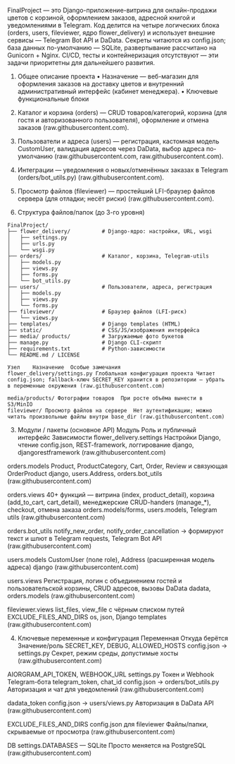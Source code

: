 FinalProject — это Django-приложение-витрина для онлайн-продажи цветов с корзиной, оформлением заказов, адресной книгой и уведомлениями в Telegram.
Код делится на четыре логических блока (orders, users, fileviewer, ядро flower_delivery) и использует внешние сервисы — Telegram Bot API и DaData.
Секреты читаются из config.json; база данных по-умолчанию — SQLite, развертывание рассчитано на Gunicorn + Nginx.
CI/CD, тесты и контейнеризация отсутствуют — эти задачи приоритетны для дальнейшего развития.

1. Общее описание проекта
•	Назначение — веб-магазин для оформления заказов на доставку цветов и внутренний административный интерфейс (кабинет менеджера).
•	Ключевые функциональные блоки
1.	Каталог и корзина (orders) — CRUD товаров/категорий, корзина (для гостя и авторизованного пользователя), оформление и отмена заказов (raw.githubusercontent.com).
2.	Пользователи и адреса (users) — регистрация, кастомная модель CustomUser, валидация адресов через DaData, выбор адреса по-умолчанию (raw.githubusercontent.com, raw.githubusercontent.com).
3.	Интеграции — уведомления о новых/отменённых заказах в Telegram (orders/bot_utils.py) (raw.githubusercontent.com).
4.	Просмотр файлов (fileviewer) — простейший LFI-браузер файлов сервера (для отладки; несёт риски) (raw.githubusercontent.com).

2. Структура файлов/папок (до 3-го уровня)
```   
FinalProject/
├── flower_delivery/          # Django-ядро: настройки, URL, wsgi
│   ├── settings.py
│   ├── urls.py
│   └── wsgi.py
├── orders/                   # Каталог, корзина, Telegram-utils
│   ├── models.py
│   ├── views.py
│   ├── forms.py
│   └── bot_utils.py
├── users/                    # Пользователи, адреса, регистрация
│   ├── models.py
│   ├── views.py
│   └── forms.py
├── fileviewer/               # Браузер файлов (LFI-риск)
│   └── views.py
├── templates/                # Django templates (HTML)
├── static/                   # CSS/JS/изображения интерфейса
├── media/ products/          # Загружаемые фото букетов
├── manage.py                 # Django CLI-скрипт
├── requirements.txt          # Python-зависимости
└── README.md / LICENSE
```
```
Узел	Назначение	Особые замечания
flower_delivery/settings.py	Глобальная конфигурация проекта	Читает config.json; fallback-ключ SECRET_KEY хранится в репозитории — убрать в переменные окружения (raw.githubusercontent.com)

media/products/	Фотографии товаров	При росте объёма вынести в S3/MinIO
fileviewer/	Просмотр файлов на сервере	Нет аутентификации; можно читать произвольные файлы внутри base_dir (raw.githubusercontent.com)
```
3. Модули / пакеты (основное API)
Модуль	Роль и публичный интерфейс	Зависимости
flower_delivery.settings	Настройки Django, чтение config.json, REST-framework, логгирование	django, djangorestframework (raw.githubusercontent.com)

orders.models	Product, ProductCategory, Cart, Order, Review и связующая OrderProduct	django, users.Address, orders.bot_utils (raw.githubusercontent.com)

orders.views	40+ функций — витрина (index, product_detail), корзина (add_to_cart, cart_detail), менеджерские CRUD-handers (manage_*), checkout, отмена заказа	orders.models/forms, users.models, Telegram utils (raw.githubusercontent.com)

orders.bot_utils	notify_new_order, notify_order_cancellation → формируют текст и шлют в Telegram	requests, Telegram Bot API (raw.githubusercontent.com)

users.models	CustomUser (поле role), Address (расширенная модель адреса)	django (raw.githubusercontent.com)

users.views	Регистрация, логин с объединением гостей и пользовательской корзины, CRUD адресов, вызовы DaData	dadata, orders.models (raw.githubusercontent.com)

fileviewer.views	list_files, view_file с чёрным списком путей EXCLUDE_FILES_AND_DIRS	os, json, Django templates (raw.githubusercontent.com)

4. Ключевые переменные и конфигурация
Переменная	Откуда берётся	Значение/роль
SECRET_KEY, DEBUG, ALLOWED_HOSTS	config.json → settings.py	Секрет, режим среды, допустимые хосты (raw.githubusercontent.com)

AIORGRAM_API_TOKEN, WEBHOOK_URL	settings.py	Токен и Webhook Telegram-бота
telegram_token, chat_id	config.json → orders/bot_utils.py	Авторизация и чат для уведомлений (raw.githubusercontent.com)

dadata_token	config.json → users/views.py	Авторизация в DaData API (raw.githubusercontent.com)

EXCLUDE_FILES_AND_DIRS	config.json для fileviewer	Файлы/папки, скрываемые от просмотра (raw.githubusercontent.com)

DB	settings.DATABASES — SQLite	Просто меняется на PostgreSQL (raw.githubusercontent.com)


